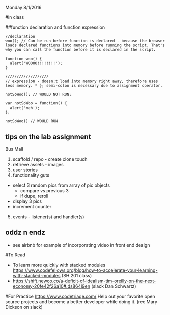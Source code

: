 Monday 8/1/2016

#in class

##function declaration and function expression

```
//declaration
woo(); // Can be run before function is declared - because the browser loads declared functions into memory before running the script. That's why you can call the function before it is declared in the script.

function woo() {
  alert('WOOOO!!!!!!!!');
}

///////////////////
// expression - doesn;t load into memory right away, therefore uses less memory. * }; semi-colon is necessary due to assignment operator.

notSoWoo(); // WOULD NOT RUN;

var notSoWoo = function() {
  alert('meh');
};

notSoWoo() // WOULD RUN
```
## tips on the lab assignment
Bus Mall
1. scaffold / repo - create clone touch
2. retrieve assets - images
3. user stories
4. functionality guts
  - select 3 random pics from array of pic objects
    - compare vs previous 3
    - if dupe, reroll
  - display 3 pics
  - increment counter
5. events - listener(s) and handler(s)

## oddz n endz
* see airbnb for example of incorporating video in front end design

#To Read
* To learn more quickly with stacked modules https://www.codefellows.org/blog/how-to-accelerate-your-learning-with-stacked-modules (SH 201 class)
* https://shift.newco.co/a-deficit-of-idealism-tim-oreilly-on-the-next-economy-20fe42f26a10#.ds864l9en (slack Dan Schwartz)

#For Practice
https://www.codetriage.com/   Help out your favorite open source projects and become a better developer while doing it. (rec Mary Dickson on slack)
